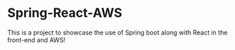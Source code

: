 # Spring-React-AWS
This is a project to showcase the use of Spring boot along with React in the front-end and AWS!
